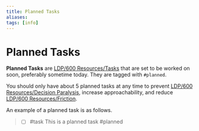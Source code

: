 ```yaml
---
title: Planned Tasks
aliases: 
tags: [info]
---
```

# Planned Tasks
**Planned Tasks** are [LDP/600 Resources/Tasks](None) that are set to be worked on soon, preferably sometime today. They are tagged with `#planned`.

You should only have about 5 planned tasks at any time to prevent [LDP/600 Resources/Decision Paralysis](None), increase approachability, and reduce [LDP/600 Resources/Friction](None).

An example of a planned task is as follows.

> - [ ] #task This is a planned task #planned 